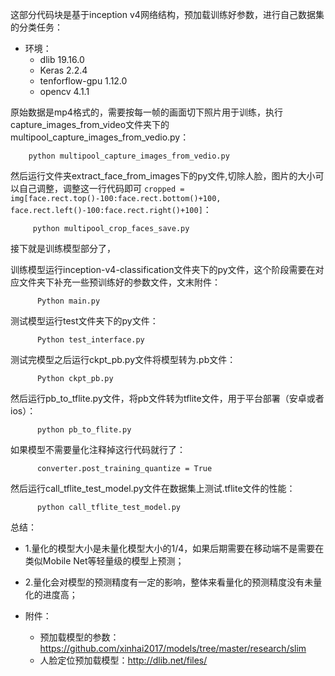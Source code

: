 这部分代码块是基于inception v4网络结构，预加载训练好参数，进行自己数据集的分类任务：


*  环境：
   * dlib 19.16.0 
   * Keras 2.2.4
   * tenforflow-gpu 1.12.0
   * opencv 4.1.1
   
原始数据是mp4格式的，需要按每一帧的画面切下照片用于训练，执行capture_images_from_video文件夹下的multipool_capture_images_from_vedio.py：

        python multipool_capture_images_from_vedio.py

然后运行文件夹extract_face_from_images下的py文件,切除人脸，图片的大小可以自己调整，调整这一行代码即可
```cropped = img[face.rect.top()-100:face.rect.bottom()+100, face.rect.left()-100:face.rect.right()+100]```：

         python multipool_crop_faces_save.py
    
接下就是训练模型部分了，

训练模型运行inception-v4-classification文件夹下的py文件，这个阶段需要在对应文件夹下补充一些预训练好的参数文件，文末附件：
    
          Python main.py

测试模型运行test文件夹下的py文件：
    
          Python test_interface.py

测试完模型之后运行ckpt_pb.py文件将模型转为.pb文件：
     
          Python ckpt_pb.py

然后运行pb_to_tflite.py文件，将pb文件转为tflite文件，用于平台部署（安卓或者ios）：
       
          python pb_to_flite.py
如果模型不需要量化注释掉这行代码就行了：

          converter.post_training_quantize = True

然后运行call_tflite_test_model.py文件在数据集上测试.tflite文件的性能：
       
          python call_tflite_test_model.py

总结：
* 1.量化的模型大小是未量化模型大小的1/4，如果后期需要在移动端不是需要在类似Mobile Net等轻量级的模型上预测；
* 2.量化会对模型的预测精度有一定的影响，整体来看量化的预测精度没有未量化的进度高；

*  附件：
   * 预加载模型的参数：https://github.com/xinhai2017/models/tree/master/research/slim
   * 人脸定位预加载模型：http://dlib.net/files/
   
